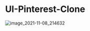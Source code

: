 # UI-Pinterest-Clone


![image_2021-11-08_214632](https://user-images.githubusercontent.com/90223577/140841168-ea8a04de-467d-4805-8fd6-ad312612cafe.png)
